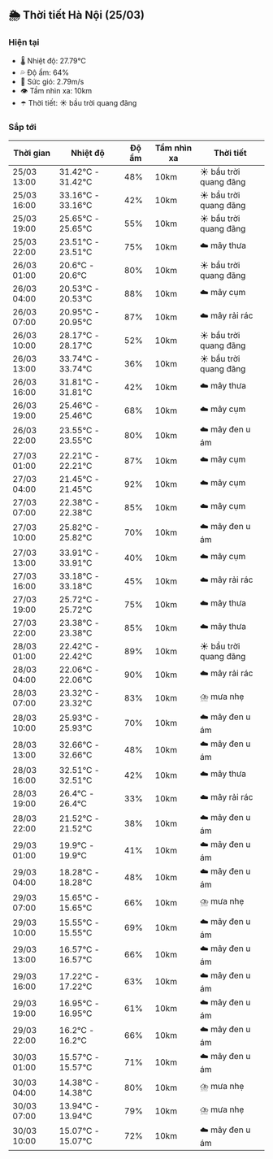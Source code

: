 ## 🌦️ Thời tiết Hà Nội (25/03)

### Hiện tại

- 🌡️ Nhiệt độ: 27.79℃
- 💦 Độ ẩm: 64%
- 💨 Sức gió: 2.79m/s
- 👁️ Tầm nhìn xa: 10km
- ☂️ Thời tiết: ☀️ bầu trời quang đãng

### Sắp tới

| Thời gian | Nhiệt độ | Độ ẩm | Tầm nhìn xa | Thời tiết |
| --- | --- | --- | --- | --- |
| 25/03 13:00 | 31.42℃ - 31.42℃ | 48% | 10km | ☀️ bầu trời quang đãng |
| 25/03 16:00 | 33.16℃ - 33.16℃ | 42% | 10km | ☀️ bầu trời quang đãng |
| 25/03 19:00 | 25.65℃ - 25.65℃ | 55% | 10km | ☀️ bầu trời quang đãng |
| 25/03 22:00 | 23.51℃ - 23.51℃ | 75% | 10km | ☁️ mây thưa |
| 26/03 01:00 | 20.6℃ - 20.6℃ | 80% | 10km | ☀️ bầu trời quang đãng |
| 26/03 04:00 | 20.53℃ - 20.53℃ | 88% | 10km | ☁️ mây cụm |
| 26/03 07:00 | 20.95℃ - 20.95℃ | 87% | 10km | ☁️ mây rải rác |
| 26/03 10:00 | 28.17℃ - 28.17℃ | 52% | 10km | ☀️ bầu trời quang đãng |
| 26/03 13:00 | 33.74℃ - 33.74℃ | 36% | 10km | ☀️ bầu trời quang đãng |
| 26/03 16:00 | 31.81℃ - 31.81℃ | 42% | 10km | ☁️ mây thưa |
| 26/03 19:00 | 25.46℃ - 25.46℃ | 68% | 10km | ☁️ mây cụm |
| 26/03 22:00 | 23.55℃ - 23.55℃ | 80% | 10km | ☁️ mây đen u ám |
| 27/03 01:00 | 22.21℃ - 22.21℃ | 87% | 10km | ☁️ mây cụm |
| 27/03 04:00 | 21.45℃ - 21.45℃ | 92% | 10km | ☁️ mây cụm |
| 27/03 07:00 | 22.38℃ - 22.38℃ | 85% | 10km | ☁️ mây cụm |
| 27/03 10:00 | 25.82℃ - 25.82℃ | 70% | 10km | ☁️ mây đen u ám |
| 27/03 13:00 | 33.91℃ - 33.91℃ | 40% | 10km | ☁️ mây cụm |
| 27/03 16:00 | 33.18℃ - 33.18℃ | 45% | 10km | ☁️ mây rải rác |
| 27/03 19:00 | 25.72℃ - 25.72℃ | 75% | 10km | ☁️ mây thưa |
| 27/03 22:00 | 23.38℃ - 23.38℃ | 85% | 10km | ☁️ mây thưa |
| 28/03 01:00 | 22.42℃ - 22.42℃ | 89% | 10km | ☀️ bầu trời quang đãng |
| 28/03 04:00 | 22.06℃ - 22.06℃ | 90% | 10km | ☁️ mây rải rác |
| 28/03 07:00 | 23.32℃ - 23.32℃ | 83% | 10km | ⛈️ mưa nhẹ |
| 28/03 10:00 | 25.93℃ - 25.93℃ | 70% | 10km | ☁️ mây đen u ám |
| 28/03 13:00 | 32.66℃ - 32.66℃ | 48% | 10km | ☁️ mây đen u ám |
| 28/03 16:00 | 32.51℃ - 32.51℃ | 42% | 10km | ☁️ mây thưa |
| 28/03 19:00 | 26.4℃ - 26.4℃ | 33% | 10km | ☁️ mây rải rác |
| 28/03 22:00 | 21.52℃ - 21.52℃ | 38% | 10km | ☁️ mây đen u ám |
| 29/03 01:00 | 19.9℃ - 19.9℃ | 41% | 10km | ☁️ mây đen u ám |
| 29/03 04:00 | 18.28℃ - 18.28℃ | 48% | 10km | ☁️ mây đen u ám |
| 29/03 07:00 | 15.65℃ - 15.65℃ | 66% | 10km | ⛈️ mưa nhẹ |
| 29/03 10:00 | 15.55℃ - 15.55℃ | 69% | 10km | ☁️ mây đen u ám |
| 29/03 13:00 | 16.57℃ - 16.57℃ | 66% | 10km | ☁️ mây đen u ám |
| 29/03 16:00 | 17.22℃ - 17.22℃ | 63% | 10km | ☁️ mây đen u ám |
| 29/03 19:00 | 16.95℃ - 16.95℃ | 61% | 10km | ☁️ mây đen u ám |
| 29/03 22:00 | 16.2℃ - 16.2℃ | 66% | 10km | ☁️ mây đen u ám |
| 30/03 01:00 | 15.57℃ - 15.57℃ | 71% | 10km | ☁️ mây đen u ám |
| 30/03 04:00 | 14.38℃ - 14.38℃ | 80% | 10km | ⛈️ mưa nhẹ |
| 30/03 07:00 | 13.94℃ - 13.94℃ | 79% | 10km | ⛈️ mưa nhẹ |
| 30/03 10:00 | 15.07℃ - 15.07℃ | 72% | 10km | ☁️ mây đen u ám |
